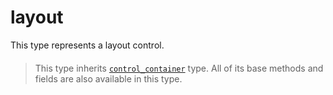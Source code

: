 # layout

This type represents a layout control.

> ####
>
> This type inherits [`control_container`](https://lua.fatality.win/control-container.html) type. All of its base methods and fields are also available in this type.
